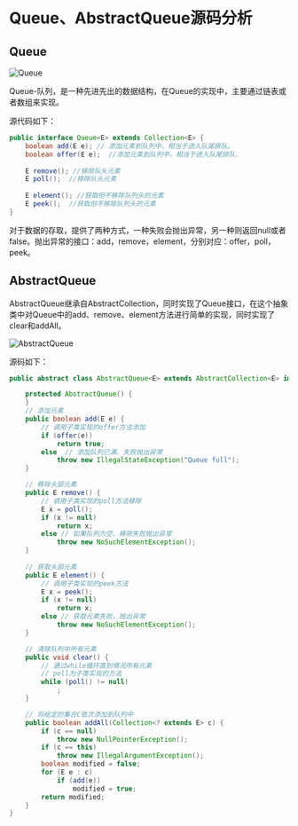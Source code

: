 # Queue、AbstractQueue源码分析

## Queue

![Queue](D:\hycloud\notes\collection\Queue.png)

Queue-队列，是一种先进先出的数据结构，在Queue的实现中，主要通过链表或者数组来实现。

源代码如下：

```java
public interface Queue<E> extends Collection<E> {  
    boolean add(E e); // 添加元素到队列中，相当于进入队尾排队。  
    boolean offer(E e);  //添加元素到队列中，相当于进入队尾排队.  
  
    E remove(); //移除队头元素  
    E poll();  //移除队头元素  
  
    E element(); //获取但不移除队列头的元素  
    E peek();  //获取但不移除队列头的元素  
}
```

对于数据的存取，提供了两种方式，一种失败会抛出异常，另一种则返回null或者false。抛出异常的接口：add，remove，element，分别对应：offer，poll，peek。

## AbstractQueue

AbstractQueue继承自AbstractCollection，同时实现了Queue接口，在这个抽象类中对Queue中的add、remove、element方法进行简单的实现，同时实现了clear和addAll。

![AbstractQueue](D:\hycloud\notes\collection\AbstractQueue.png)

源码如下：

```java
public abstract class AbstractQueue<E> extends AbstractCollection<E> implements Queue<E> {

    protected AbstractQueue() {
    }
    // 添加元素 
    public boolean add(E e) {
        // 调用子类实现的offer方法添加
        if (offer(e))
            return true;
        else  // 添加队列已满、失败抛出异常
            throw new IllegalStateException("Queue full");
    }

    // 移除头部元素
    public E remove() {
        // 调用子类实现的poll方法移除
        E x = poll();
        if (x != null)
            return x;
        else // 如果队列为空、移除失败抛出异常
            throw new NoSuchElementException();
    }
    
    // 获取头部元素
    public E element() {
        // 调用子类实现的peek方法
        E x = peek();
        if (x != null)
            return x;
        else // 获取元素失败，抛出异常
            throw new NoSuchElementException();
    }

    // 清除队列中所有元素
    public void clear() {
        // 通过while循环直到情况所有元素
        // poll为子类实现的方法
        while (poll() != null)
            ;
    }

    // 将给定的集合C依次添加到队列中
    public boolean addAll(Collection<? extends E> c) {
        if (c == null)
            throw new NullPointerException();
        if (c == this)
            throw new IllegalArgumentException();
        boolean modified = false;
        for (E e : c)
            if (add(e))
                modified = true;
        return modified;
    }
}
```

